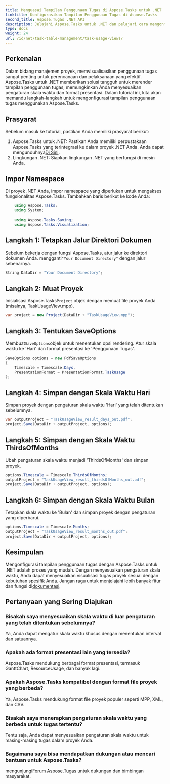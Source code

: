 ```yaml
---
title: Menguasai Tampilan Penggunaan Tugas di Aspose.Tasks untuk .NET
linktitle: Konfigurasikan Tampilan Penggunaan Tugas di Aspose.Tasks
second_title: Aspose.Tugas .NET API
description: Jelajahi Aspose.Tasks untuk .NET dan pelajari cara mengonfigurasi tampilan penggunaan tugas. Sesuaikan pengaturan skala waktu dan tingkatkan visual manajemen proyek Anda.
type: docs
weight: 24
url: /id/net/task-table-management/task-usage-views/
---
```

## Perkenalan
Dalam bidang manajemen proyek, memvisualisasikan penggunaan tugas sangat penting untuk perencanaan dan pelaksanaan yang efektif. Aspose.Tasks untuk .NET memberikan solusi tangguh untuk merender tampilan penggunaan tugas, memungkinkan Anda menyesuaikan pengaturan skala waktu dan format presentasi. Dalam tutorial ini, kita akan memandu langkah-langkah untuk mengonfigurasi tampilan penggunaan tugas menggunakan Aspose.Tasks.
## Prasyarat
Sebelum masuk ke tutorial, pastikan Anda memiliki prasyarat berikut:
1.  Aspose.Tasks untuk .NET: Pastikan Anda memiliki perpustakaan Aspose.Tasks yang terintegrasi ke dalam proyek .NET Anda. Anda dapat mengunduhnya[Di Sini](https://releases.aspose.com/tasks/net/).
2. Lingkungan .NET: Siapkan lingkungan .NET yang berfungsi di mesin Anda.
## Impor Namespace
Di proyek .NET Anda, impor namespace yang diperlukan untuk mengakses fungsionalitas Aspose.Tasks. Tambahkan baris berikut ke kode Anda:
```csharp
    using Aspose.Tasks;
    using System;
    
    using Aspose.Tasks.Saving;
    using Aspose.Tasks.Visualization;
```
## Langkah 1: Tetapkan Jalur Direktori Dokumen
 Sebelum bekerja dengan fungsi Aspose.Tasks, atur jalur ke direktori dokumen Anda. mengganti`"Your Document Directory"` dengan jalur sebenarnya.
```csharp
String DataDir = "Your Document Directory";
```
## Langkah 2: Muat Proyek
 Inisialisasi Aspose.Tasks`Project` objek dengan memuat file proyek Anda (misalnya, TaskUsageView.mpp).
```csharp
var project = new Project(DataDir + "TaskUsageView.mpp");
```
## Langkah 3: Tentukan SaveOptions
 Membuat`SaveOptions`objek untuk menentukan opsi rendering. Atur skala waktu ke 'Hari' dan format presentasi ke 'Penggunaan Tugas'.
```csharp
SaveOptions options = new PdfSaveOptions
{
    Timescale = Timescale.Days,
    PresentationFormat = PresentationFormat.TaskUsage
};
```
## Langkah 4: Simpan dengan Skala Waktu Hari
Simpan proyek dengan pengaturan skala waktu 'Hari' yang telah ditentukan sebelumnya.
```csharp
var outputProject = "TaskUsageView_result_days_out.pdf";
project.Save(DataDir + outputProject, options);
```
## Langkah 5: Simpan dengan Skala Waktu ThirdsOfMonths
Ubah pengaturan skala waktu menjadi 'ThirdsOfMonths' dan simpan proyek.
```csharp
options.Timescale = Timescale.ThirdsOfMonths;
outputProject = "TaskUsageView_result_thirdsOfMonths_out.pdf";
project.Save(DataDir + outputProject, options);
```
## Langkah 6: Simpan dengan Skala Waktu Bulan
Tetapkan skala waktu ke 'Bulan' dan simpan proyek dengan pengaturan yang diperbarui.
```csharp
options.Timescale = Timescale.Months;
outputProject = "TaskUsageView_result_months_out.pdf";
project.Save(DataDir + outputProject, options);
```
## Kesimpulan
Mengonfigurasi tampilan penggunaan tugas dengan Aspose.Tasks untuk .NET adalah proses yang mudah. Dengan menyesuaikan pengaturan skala waktu, Anda dapat menyesuaikan visualisasi tugas proyek sesuai dengan kebutuhan spesifik Anda.
 Jangan ragu untuk menjelajahi lebih banyak fitur dan fungsi di[dokumentasi](https://reference.aspose.com/tasks/net/).
## Pertanyaan yang Sering Diajukan
### Bisakah saya menyesuaikan skala waktu di luar pengaturan yang telah ditentukan sebelumnya?
Ya, Anda dapat mengatur skala waktu khusus dengan menentukan interval dan satuannya.
### Apakah ada format presentasi lain yang tersedia?
Aspose.Tasks mendukung berbagai format presentasi, termasuk GanttChart, ResourceUsage, dan banyak lagi.
### Apakah Aspose.Tasks kompatibel dengan format file proyek yang berbeda?
Ya, Aspose.Tasks mendukung format file proyek populer seperti MPP, XML, dan CSV.
### Bisakah saya menerapkan pengaturan skala waktu yang berbeda untuk tugas tertentu?
Tentu saja, Anda dapat menyesuaikan pengaturan skala waktu untuk masing-masing tugas dalam proyek Anda.
### Bagaimana saya bisa mendapatkan dukungan atau mencari bantuan untuk Aspose.Tasks?
 mengunjungi[Forum Aspose.Tugas](https://forum.aspose.com/c/tasks/15) untuk dukungan dan bimbingan masyarakat.